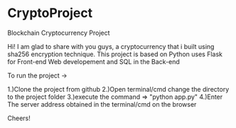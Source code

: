 # CryptoProject
 Blockchain Cryptocurrency Project
 
Hi! I am glad to share with you guys, a cryptocurrency that i built using sha256 encryption technique. This project is based on Python uses Flask for Front-end Web developement and SQL in the Back-end

To run the project ->

1.)Clone the project from github 2.)Open terminal/cmd change the directory to the project folder 3.)execute the command => "python app.py" 4.)Enter The server address obtained in the terminal/cmd on the browser

Cheers!
